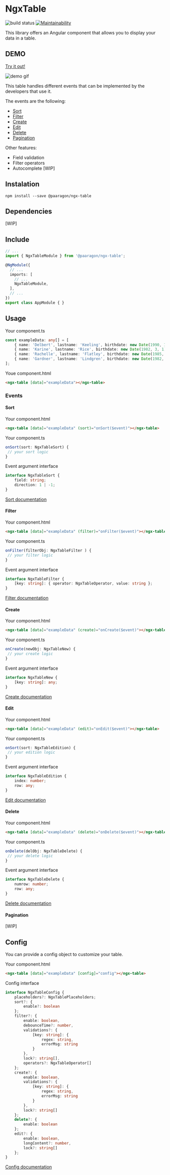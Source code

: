 # NgxTable

![build status](https://api.travis-ci.org/paaragon/NgxTable.svg?branch=master)
[![Maintainability](https://api.codeclimate.com/v1/badges/cba69b0a419e34a804da/maintainability)](https://codeclimate.com/github/paaragon/NgxTable/maintainability)

This library offers an Angular component that allows you to display your data in a table.

## DEMO

[Try it out!](https://paaragon.github.io/NgxTable/)

![demo gif](https://raw.githubusercontent.com/paaragon/NgxTable/master/doc-assets/ngx-table.gif)

This table handles different events that can be implemented by the developers that use it.

The events are the following:

- [Sort](https://github.com/paaragon/NgxTable/wiki/Sort)
- [Filter](https://github.com/paaragon/NgxTable/wiki/Filter)
- [Create](https://github.com/paaragon/NgxTable/wiki/Create)
- [Edit](https://github.com/paaragon/NgxTable/wiki/Edit)
- [Delete](https://github.com/paaragon/NgxTable/wiki/Delete)
- [Pagination](https://github.com/paaragon/NgxTable/wiki/Pagination)

Other features:

- Field validation
- Filter operators
- Autocomplete [WIP]

## Instalation

`npm install --save @paaragon/ngx-table`

## Dependencies

[WIP]

## Include

```typescript
// ...
import { NgxTableModule } from '@paaragon/ngx-table';

@NgModule({
  // ...
  imports: [
    // ...
    NgxTableModule,
  ],
  // ...
})
export class AppModule { }
```

## Usage

Your component.ts

```typescript
const exampleData: any[] = [
    { name: 'Delbert', lastname: 'Keeling', birthdate: new Date(1990, 1, 21), company: 'Gislason, Braun and Kerluke', salary: 30432 },
    { name: 'Karine', lastname: 'Rice', birthdate: new Date(1982, 3, 1), company: 'Thiel - Connelly', salary: 29188 },
    { name: 'Rachelle', lastname: 'Flatley', birthdate: new Date(1985, 10, 16), company: 'Bradtke, Donnelly and Gottlieb', salary: 27026 },
    { name: 'Gardner', lastname: 'Lindgren', birthdate: new Date(1982, 9, 20), company: 'Crist - Klein', salary: 52676 }
];
```

Youe component.html
```html
<ngx-table [data]="exampleData"></ngx-table>
```

### Events

#### Sort

Your component.html
```html
<ngx-table [data]="exampleData" (sort)="onSort($event)"></ngx-table>
```

Your component.ts
```typescript
onSort(sort: NgxTableSort) {
 // your sort logic
}
```

Event argument interface
```typescript
interface NgxTableSort {
    field: string;
    direction: 1 | -1;
}
```

[Sort documentation](https://github.com/paaragon/NgxTable/wiki/Sort)

#### Filter

Your component.html
```html
<ngx-table [data]="exampleData" (filter)="onFilter($event)"></ngx-table>
```

Your component.ts
```typescript
onFilter(filterObj: NgxTableFilter ) {
 // your filter logic
}
```

Event argument interface
```typescript
interface NgxTableFilter {
    [key: string]: { operator: NgxTableOperator, value: string };
}
```

[Filter documentation](https://github.com/paaragon/NgxTable/wiki/Filter)

#### Create

Your component.html
```html
<ngx-table [data]="exampleData" (create)="onCreate($event)"></ngx-table>
```

Your component.ts
```typescript
onCreate(newObj: NgxTableNew) {
 // your create logic
}
```

Event argument interface
```typescript
interface NgxTableNew {
    [key: string]: any;
}
```

[Create documentation](https://github.com/paaragon/NgxTable/wiki/https://github.com/paaragon/NgxTable/wiki/Create)

#### Edit

Your component.html
```html
<ngx-table [data]="exampleData" (edit)="onEdit($event)"></ngx-table>
```

Your component.ts
```typescript
onSort(sort: NgxTableEdition) {
 // your edition logic
}
```

Event argument interface
```typescript
interface NgxTableEdition {
    index: number;
    row: any;
}
```

[Edit documentation](https://github.com/paaragon/NgxTable/wiki/Edit)

#### Delete

Your component.html
```html
<ngx-table [data]="exampleData" (delete)="onDelete($event)"></ngx-table>
```

Your component.ts
```typescript
onDelete(delObj: NgxTableDelete) {
 // your delete logic
}
```

Event argument interface
```typescript
interface NgxTableDelete {
    numrow: number;
    row: any;
}
```

[Delete documentation](https://github.com/paaragon/NgxTable/wiki/Delete)

#### Pagination

[WIP]

## Config

You can provide a config object to customize your table.

Your component.html
```html
<ngx-table [data]="exampleData" [config]="config"></ngx-table>
```

Config interface

```typescript
interface NgxTableConfig {
    placeholders?: NgxTablePlaceholders;
    sort?: {
        enable?: boolean
    };
    filter?: {
        enable: boolean,
        debounceTime?: number,
        validations?: {
            [key: string]: {
                regex: string,
                errorMsg: string
            }
        },
        lock?: string[],
        operators?: NgxTableOperator[]
    };
    create?: {
        enable: boolean,
        validations?: {
            [key: string]: {
                regex: string,
                errorMsg: string
            }
        },
        lock?: string[]
    };
    delete?: {
        enable: boolean
    };
    edit?: {
        enable: boolean,
        longContent?: number,
        lock?: string[]
    };
}
```

[Config documentation](https://github.com/paaragon/NgxTable/wiki/Config)
